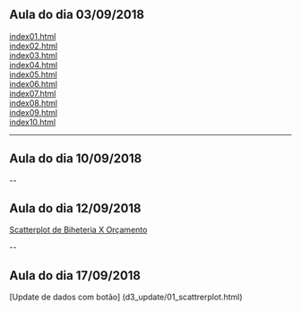 ## Aula do dia 03/09/2018

[index01.html](basic/index01.html)<br>
[index02.html](basic/index02.html)<br>
[index03.html](basic/index03.html)<br>
[index04.html](basic/index04.html)<br>
[index05.html](basic/index05.html)<br>
[index06.html](basic/index06.html)<br>
[index07.html](basic/index07.html)<br>
[index08.html](basic/index08.html)<br>
[index09.html](basic/index09.html)<br>
[index10.html](basic/index10.html)<br>

---

## Aula do dia 10/09/2018


--

## Aula do dia 12/09/2018

[Scatterplot de Biheteria X Orçamento](d3_scale/movies_scatter.html)<br>

-- 

## Aula do dia 17/09/2018

[Update de dados com botão] (d3_update/01_scattrerplot.html)<br>